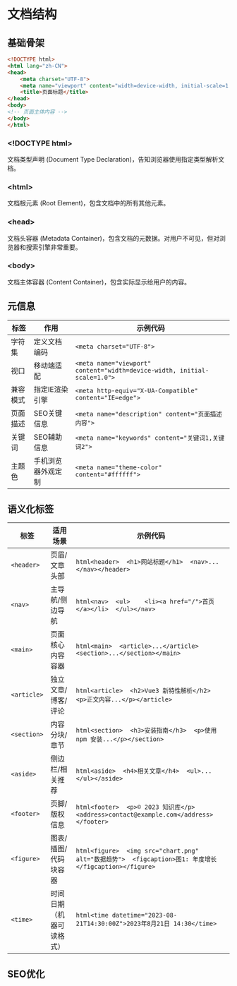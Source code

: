 # 文档结构

## 基础骨架

```html
<!DOCTYPE html>
<html lang="zh-CN">
<head>
    <meta charset="UTF-8">
    <meta name="viewport" content="width=device-width, initial-scale=1.0">
    <title>页面标题</title>
</head>
<body>
<!-- 页面主体内容 -->
</body>
</html>
```

### \<!DOCTYPE html>

文档类型声明 (Document Type Declaration)，告知浏览器使用指定类型解析文档。

### \<html>

文档根元素 (Root Element)，包含文档中的所有其他元素。

### \<head>

文档头容器 (Metadata Container)，包含文档的元数据。对用户不可见，但对浏览器和搜索引擎非常重要。

### \<body>

文档主体容器 (Content Container)，包含实际显示给用户的内容。

## 元信息

| 标签   | 作用        | 示例代码                                                                     |
|------|-----------|--------------------------------------------------------------------------|
| 字符集  | 定义文档编码    | `<meta charset="UTF-8">`                                                 |
| 视口   | 移动端适配     | `<meta name="viewport" content="width=device-width, initial-scale=1.0">` |
| 兼容模式 | 指定IE渲染引擎  | `<meta http-equiv="X-UA-Compatible" content="IE=edge">`                  |
| 页面描述 | SEO关键信息   | `<meta name="description" content="页面描述内容">`                             |
| 关键词  | SEO辅助信息   | `<meta name="keywords" content="关键词1,关键词2">`                             |
| 主题色  | 手机浏览器外观定制 | `<meta name="theme-color" content="#ffffff">`                            |

## 语义化标签

| 标签          | 适用场景         | 示例代码                                                                                         |
|-------------|--------------|----------------------------------------------------------------------------------------------|
| `<header>`  | 页眉/文章头部      | `html<header>  <h1>网站标题</h1>  <nav>...</nav></header>`                                       |
| `<nav>`     | 主导航/侧边导航     | `html<nav>  <ul>    <li><a href="/">首页</a></li>  </ul></nav>`                                |
| `<main>`    | 页面核心内容容器     | `html<main>  <article>...</article>  <section>...</section></main>`                          |
| `<article>` | 独立文章/博客/评论   | `html<article>  <h2>Vue3 新特性解析</h2>  <p>正文内容...</p></article>`                               |
| `<section>` | 内容分块/章节      | `html<section>  <h3>安装指南</h3>  <p>使用 npm 安装...</p></section>`                                |
| `<aside>`   | 侧边栏/相关推荐     | `html<aside>  <h4>相关文章</h4>  <ul>...</ul></aside>`                                           |
| `<footer>`  | 页脚/版权信息      | `html<footer>  <p>© 2023 知识库</p>  <address>contact@example.com</address></footer>`           |
| `<figure>`  | 图表/插图/代码块容器  | `html<figure>  <img src="chart.png" alt="数据趋势">  <figcaption>图1: 年度增长</figcaption></figure>` |
| `<time>`    | 时间日期（机器可读格式） | `html<time datetime="2023-08-21T14:30:00Z">2023年8月21日 14:30</time>`                          |

## SEO优化
